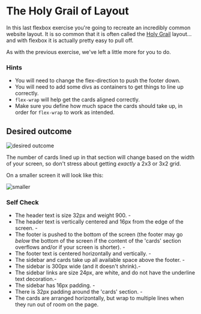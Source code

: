 # The Holy Grail of Layout

In this last flexbox exercise you're going to recreate an incredibly common website layout. It is so common that it is often called the [Holy Grail](https://www.google.com/search?q=holy+grail+layout&tbm=isch&sclient=img) layout... and with flexbox it is actually pretty easy to pull off.

As with the previous exercise, we've left a little more for you to do.

### Hints
- You will need to change the flex-direction to push the footer down.
- You will need to add some divs as containers to get things to line up correctly.
- `flex-wrap` will help get the cards aligned correctly.
-  Make sure you define how much space the cards should take up, in order for `flex-wrap` to work as intended.

## Desired outcome

![desired outcome](./desired-outcome.png)

The number of cards lined up in that section will change based on the width of your screen, so don't stress about getting _exactly_ a 2x3 or 3x2 grid.

On a smaller screen it will look like this:

![smaller](./desired-outcome-smaller.png)

### Self Check
- The header text is size 32px and weight 900. - 
- The header text is vertically centered and 16px from the edge of the screen. -
- The footer is pushed to the bottom of the screen (the footer may go _below_ the bottom of the screen if the content of the 'cards' section overflows and/or if your screen is shorter). -
- The footer text is centered horizontally and vertically. - 
- The sidebar and cards take up all available space above the footer. - 
- The sidebar is 300px wide (and it doesn't shrink).-
- The sidebar links are size 24px, are white, and do not have the underline text decoration.-
- The sidebar has 16px padding. -
- There is 32px padding around the 'cards' section. -
- The cards are arranged horizontally, but wrap to multiple lines when they run out of room on the page.
